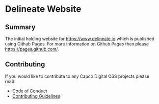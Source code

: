 # Delineate Website

## Summary

The initial holding website for https://www.delineate.io which is published using Github Pages.  For more information on Github Pages then please https://pages.github.com/.

## Contributing

If you would like to contribute to any Capco Digital OSS projects please read:

* [Code of Conduct](https://github.com/delineateio/.github/blob/master/CODE_OF_CONDUCT.md)
* [Contributing Guidelines](https://github.com/delineateio/.github/blob/master/CONTRIBUTING.md)